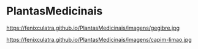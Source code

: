 # PlantasMedicinais

https://fenixculatra.github.io/PlantasMedicinais/imagens/gegibre.jpg

https://fenixculatra.github.io/PlantasMedicinais/imagens/capim-limao.jpg
